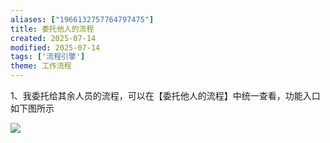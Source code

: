 ```yaml
---
aliases: ["1966132757764797475"]
title: 委托他人的流程
created: 2025-07-14
modified: 2025-07-14
tags: ['流程引擎']
theme: 工作流程
---
```


1、我委托给其余人员的流程，可以在【委托他人的流程】中统一查看，功能入口如下图所示

![](0575b71609d8ad5bb533ebea2527ad9d.jpg)